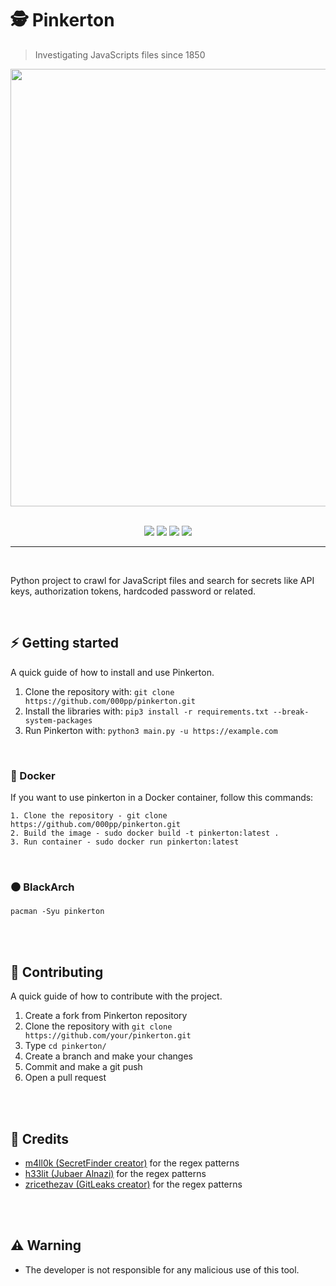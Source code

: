 # 🕵️ Pinkerton
> Investigating JavaScripts files since 1850

<div align="center">
    <img src="https://i.imgur.com/qQXb2ha.png" width=700>
</div>

<br>

<p align="center">
    <img src="https://img.shields.io/github/license/000pp/Pinkerton?color=yellow&logo=github&style=for-the-badge">
    <img src="https://img.shields.io/github/issues/000pp/Pinkerton?color=yellow&logo=github&style=for-the-badge">
    <img src="https://img.shields.io/github/stars/000pp/pinkerton?color=yellow&logo=github&style=for-the-badge">
    <img src="https://img.shields.io/github/forks/000pp/Pinkerton?color=yellow&logo=github&style=for-the-badge">
</p>

___

<br>

<p>Python project to crawl for JavaScript files and search for secrets like API keys, authorization tokens, hardcoded password or related.</p>

<br>

## ⚡ Getting started

<p> A quick guide of how to install and use Pinkerton. </p>

1. Clone the repository with: `git clone https://github.com/000pp/pinkerton.git`
2. Install the libraries with: `pip3 install -r requirements.txt --break-system-packages`
3. Run Pinkerton with: `python3 main.py -u https://example.com`

<br>

### 🐳 Docker

If you want to use pinkerton in a Docker container, follow this commands:

```
1. Clone the repository - git clone https://github.com/000pp/pinkerton.git
2. Build the image - sudo docker build -t pinkerton:latest .
3. Run container - sudo docker run pinkerton:latest
```

<br>

### ⚫ BlackArch

```
pacman -Syu pinkerton
```

<br><br>

## 🔨 Contributing

A quick guide of how to contribute with the project.

1. Create a fork from Pinkerton repository
2. Clone the repository with `git clone https://github.com/your/pinkerton.git`
3. Type `cd pinkerton/`
4. Create a branch and make your changes
5. Commit and make a git push
6. Open a pull request

<br><br>

## 🙏 Credits

- [m4ll0k (SecretFinder creator)](https://github.com/m4ll0k) for the regex patterns
- [h33lit (Jubaer Alnazi)](https://github.com/h33tlit) for the regex patterns
- [zricethezav (GitLeaks creator)](https://github.com/zricethezav/gitleaks) for the regex patterns

<br><br>

## ⚠️ Warning

- The developer is not responsible for any malicious use of this tool.
